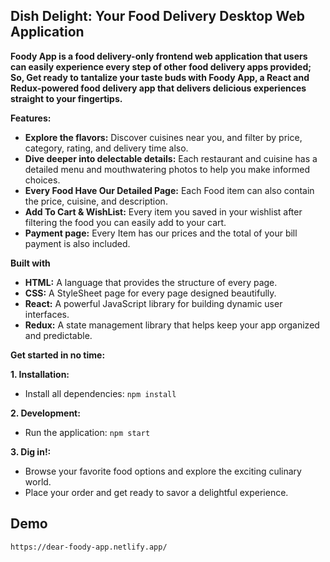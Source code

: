 ## Dish Delight: Your Food Delivery Desktop Web Application

**Foody App is a food delivery-only frontend web application that users can easily experience every step of other food delivery apps provided; So, Get ready to tantalize your taste buds with Foody App, a React and Redux-powered food delivery app that delivers delicious experiences straight to your fingertips.**

**Features:**

* **Explore the flavors:** Discover cuisines near you, and filter by price, category, rating, and delivery time also.
* **Dive deeper into delectable details:** Each restaurant and cuisine has a detailed menu and mouthwatering photos to help you make informed choices.
* **Every Food Have Our Detailed Page:** Each Food item can also contain the price, cuisine, and description.
* **Add To Cart & WishList:** Every item you saved in your wishlist after filtering the food you can easily add to your cart.
* **Payment page:** Every Item has our prices and the total of your bill payment is also included.


**Built with**
* **HTML:** A language that provides the structure of every page.
* **CSS:** A StyleSheet page for every page designed beautifully.
* **React:** A powerful JavaScript library for building dynamic user interfaces.
* **Redux:** A state management library that helps keep your app organized and predictable.


**Get started in no time:**

**1. Installation:**

* Install all dependencies: `npm install`

**2. Development:**

* Run the application: `npm start`

**3. Dig in!:**

* Browse your favorite food options and explore the exciting culinary world.
* Place your order and get ready to savor a delightful experience.


## Demo
`https://dear-foody-app.netlify.app/`
